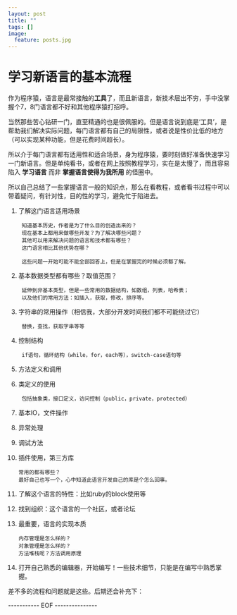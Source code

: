 ```yaml
---
layout: post
title: ""
tags: []
image:
  feature: posts.jpg
---
```


# 学习新语言的基本流程

作为程序猿，语言是最常接触的**工具**了，而且新语言，新技术层出不穷，手中没掌握个7，8门语言都不好和其他程序猿打招呼。

当然那些苦心钻研一门，直至精通的也是很佩服的。但是语言说到底是‘工具’，是帮助我们解决实际问题，每门语言都有自己的局限性，或者说是性价比低的地方（可以实现某种功能，但是花费时间超长）。

所以介于每门语言都有适用性和适合场景，身为程序猿，要时刻做好准备快速学习一门新语言。但是单纯看书，或者在网上按照教程学习，实在是太慢了，而且容易陷入 **学习语言** 而非 **掌握语言使得为我所用** 的怪圈中。

所以自己总结了一些掌握语言一般的知识点，那么在看教程，或者看书过程中可以带着疑问，有针对性，目的性的学习，避免忙于陷进去。

<!--break-->

1. 了解这门语言适用场景

		知道基本历史，作者是为了什么目的创造出来的？  
		现在基本上都用来做哪些开发？为了解决哪些问题？
		其他可以用来解决问题的语言和技术都有哪些？
		这门语言相比其他优势在哪？
		
		这些问题一开始可能不能全部回答上，但是在掌握完的时候必须都了解。
		
2. 基本数据类型都有哪些？取值范围？

		延伸到非基本类型，但是一些常用的数据结构，如数组，列表，哈希表；
		以及他们的常用方法：如插入，获取，修改，排序等。
		
3. 字符串的常用操作（相信我，大部分开发时间我们都不可能绕过它）

		替换，查找，获取字串等等
	
4. 控制结构

		if语句，循环结构（while，for，each等），switch-case语句等
		
5. 方法定义和调用

6. 类定义的使用

		包括抽象类，接口定义，访问控制（public，private，protected）
		
7. 基本IO，文件操作

8. 异常处理

9. 调试方法

10. 插件使用，第三方库

		常用的都有哪些？
		最好自己也写一个，心中知道此语言开发自己的库是个怎么回事。
		
11. 了解这个语言的特性：比如ruby的block使用等
		
12. 找到组织：这个语言的一个社区，或者论坛

13. 最重要，语言的实现本质

		内存管理是怎么样的？
		对象管理是怎么样的？
		方法堆栈呢？方法调用原理
		
14. 打开自己熟悉的编辑器，开始编写！一些技术细节，只能是在编写中熟悉掌握。

差不多的流程和问题就是这些。后期还会补充下：

----------- EOF ---------------
